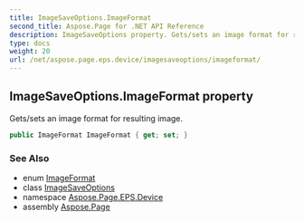 ```yaml
---
title: ImageSaveOptions.ImageFormat
second_title: Aspose.Page for .NET API Reference
description: ImageSaveOptions property. Gets/sets an image format for resulting image
type: docs
weight: 20
url: /net/aspose.page.eps.device/imagesaveoptions/imageformat/
---
```

## ImageSaveOptions.ImageFormat property

Gets/sets an image format for resulting image.

```csharp
public ImageFormat ImageFormat { get; set; }
```

### See Also

* enum [ImageFormat](../../../aspose.page.drawing.imaging/imageformat/)
* class [ImageSaveOptions](../)
* namespace [Aspose.Page.EPS.Device](../../imagesaveoptions/)
* assembly [Aspose.Page](../../../)


